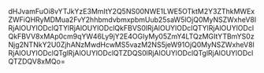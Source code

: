 dHJvamFuOi8vYTJkYzE3MmItY2Q5NS00NWE1LWE5OTktM2Y3ZThkMWExZWFiQHRyMDMua2FvY2hhbmdvbmxpbmUub25saW5lOjQ0MyNSZWxheV8lRjAlOUYlODclQTYlRjAlOUYlODclQkFBVS0lRjAlOUYlODclQTYlRjAlOUYlODclQkFBVV8xMAp0cm9qYW46Ly9jY2E4OGIyMy05ZmY4LTQzMGItYTBmYS0zNjg2NTNkY2U0ZjhANzMwdHcwMS5vazM2NS5jeW91OjQ0MyNSZWxheV8lRjAlOUYlODclQTglRjAlOUYlODclQTZDQS0lRjAlOUYlODclQTglRjAlOUYlODclQTZDQV8xMQo=